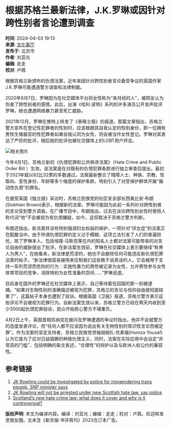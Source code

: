 # 根据苏格兰最新法律，J.K.罗琳或因针对跨性别者言论遭到调查

**时间**: 2024-04-03 19:13  
**来源**: [文化客厅](https://www.sohu.com/?spm=smpc.content-abroad.content.1.1730993759417LHLiFpy)  
**发布于**: 北京市  
**作者**: 刘亚光  
**编辑**: 走走  
**校对**: 卢茜  

根据苏格兰新颁布的仇恨法案，近年来因针对跨性别者言论备受争议的英国作家J.K.罗琳可能遭遇警方调查和法律制裁。

2020年6月7日，罗琳因为在社交媒体平台将女性称为“来月经的人”，被网友认为伤害了跨性别者的感情。此后，出演《哈利·波特》系列的许多演员公开发声批评罗琳，她也遭遇网络暴力甚至死亡威胁。

2021年12月，罗琳在推特上转发了《泰晤士报》的报道，那篇文章指出，苏格兰警方宣布在登记性犯罪者的性别时，应该根据其自我认定的性别身份，即一位拥有男性生殖器官的性犯罪者如果自我认同为女性，则会被当作女性登记。罗琳对其表达了严厉的批评，随后她的批评也被社交媒体上的LGBT用户抨击。

![相关图片](https://q0.itc.cn/q_70/images03/20240403/ffcfd5855a6047df8c48bb67b20e4adc.png)

今年4月1日，苏格兰新的《仇恨犯罪和公共秩序法案》（Hate Crime and Public Order Bill ）生效。该法案是在对既有的仇恨犯罪条款进行独立审查后提出，最初于2021年就以82比32票的多数通过。法案最新整合了残障人士、种族、宗教、性取向、变性身份、年龄等多个维度的保护条款，特别引入了对受保护群体开展“煽动性仇恨”的罪名。

在接受英国《独立报》采访时，苏格兰民族党的社区安全部长西奥比安·布朗(Siobhian Brown)表示，根据新的法案，罗琳可能因为此前一系列针对跨性别者的言论受到警方调查。在广播节目中，布朗指出，过去在谈论跨性别女性时使用人称代词“他”不会被视为有仇恨嫌疑，如今，这将取决于苏格兰警方判断。

布朗还指出，新法案并没有特别强调妇女权益的保护，一项针对“厌女症”的法案正在酝酿当中。由于所谓仇恨犯罪的定义过于模糊，这项立法引发了人们的普遍担忧，除了罗琳本人，包括埃隆·马斯克等在内的知名人士都对法案可能带来的对言论自由的威胁提出了批评。在新法案生效前，罗琳在社交媒体上表示要继续“称男人为男人”，在她看来，新法律是荒谬的，她也不会删除任何可能违反新仇恨犯罪法案的帖子。“新法律很容易被用来压制我们这些敢于说真话的人，它会被用于支持一系列荒谬而危险的行为：实施性暴力的男性被记录为女性，允许男性参与女性体育项目的竞争，消除特别为女性准备的空间......”罗琳说道。

目前身在国外的罗琳还在社交媒体上表示，自己等待着在回国的那一刻被逮捕。“如果对生物性别的准确描述被视为犯罪，苏格兰的言论与信仰自由就彻底结束了”，这篇帖子本身也遭到了投诉。根据英国《卫报》报道，苏格兰警方表示这些评论不会被视为犯罪行为。自新法案生效以来，苏格兰警方已经在两天内收到至少3000起仇恨犯罪投诉，民众开始担心警方不堪重负。

4月2日上午，英国首相苏纳克在被问及罗琳遭遇的争议时指出，他并不会就警方的态度发表评论，但“任何人都不应该因为说出有关生物性别的常识性言论而被定罪”。作为法案的坚定支持者，苏格兰民族党领袖胡姆扎·优素福(Humza Yousaf)认为它是为了应对日益猖獗的种族仇恨主义，同时，法案在实际应用中会设定“非常高的门槛”，包括明确的条文表述，“合理性”的辩护以及与欧洲人权公约的兼容性。

## 参考链接

1. [JK Rowling could be investigated by police for misgendering trans people, SNP minister says](https://www.independent.co.uk/arts-entertainment/books/news/jk-rowling-misgender-trans-snp-b2521530.html)
2. [JK Rowling will not be arrested under new Scottish hate law, say police](https://www.theguardian.com/politics/2024/apr/02/jk-rowling-will-not-be-arrested-under-new-scottish-hate-law-say-police)
3. [Scotland’s new hate crime law: what does it cover and why is it controversial?](https://www.theguardian.com/society/2024/mar/31/scotlands-new-hate-act-what-does-it-cover-and-why-is-it-controversial)

**版权声明**: 本文为编译内容。编译：刘亚光；编辑：走走；校对：卢茜。欢迎转发至朋友圈。文末含《新京报·书评周刊》2023合订本广告。